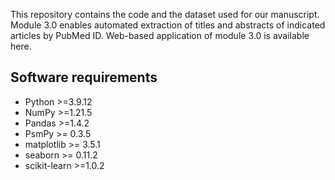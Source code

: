 This repository contains the code and the dataset used for our manuscript. Module 3.0 enables automated extraction of titles and abstracts of indicated articles by PubMed ID.
Web-based application of module 3.0 is available here.

## Software requirements
- Python >=3.9.12
- NumPy >=1.21.5
- Pandas >=1.4.2
- PsmPy >= 0.3.5
- matplotlib >= 3.5.1
- seaborn >= 0.11.2
- scikit-learn >=1.0.2
